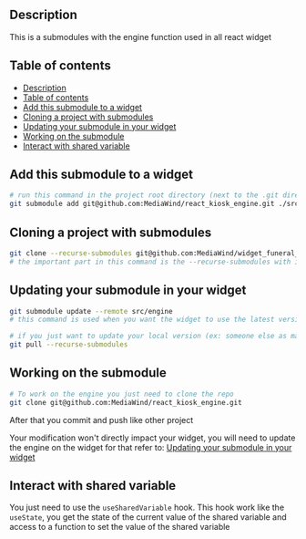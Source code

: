 ## Description
This is a submodules with the engine function used in all react widget

## Table of contents
- [Description](#description)
- [Table of contents](#table-of-contents)
- [Add this submodule to a widget](#add-this-submodule-to-a-widget)
- [Cloning a project with submodules](#cloning-a-project-with-submodules)
- [Updating your submodule in your widget](#updating-your-submodule-in-your-widget)
- [Working on the submodule](#working-on-the-submodule)
- [Interact with shared variable](#interact-with-shared-variable)

## Add this submodule to a widget
```bash
# run this command in the project root directory (next to the .git directory)
git submodule add git@github.com:MediaWind/react_kiosk_engine.git ./src/engine
```

## Cloning a project with submodules
```bash
git clone --recurse-submodules git@github.com:MediaWind/widget_funeral_public_generalist.git
# the important part in this command is the --recurse-submodules with it you can clone your repo and all it's submodules recursively
```

## Updating your submodule in your widget
```bash
git submodule update --remote src/engine
# this command is used when you want the widget to use the latest version of the engine
```

```bash
# if you just want to update your local version (ex: someone else as made an update with the command above)
git pull --recurse-submodules
```

## Working on the submodule
```bash
# To work on the engine you just need to clone the repo
git clone git@github.com:MediaWind/react_kiosk_engine.git
```

After that you commit and push like other project

Your modification won't directly impact your widget, you will need to update the engine on the widget for that refer to: [Updating your submodule in your widget](#updating-your-submodule-in-your-widget)

## Interact with shared variable

You just need to use the `useSharedVariable` hook. This hook work like the `useState`, you get the state of the current value of the shared variable and access to a function to set the value of the shared variable
